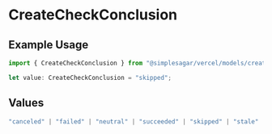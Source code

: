 # CreateCheckConclusion

## Example Usage

```typescript
import { CreateCheckConclusion } from "@simplesagar/vercel/models/createcheckop.js";

let value: CreateCheckConclusion = "skipped";
```

## Values

```typescript
"canceled" | "failed" | "neutral" | "succeeded" | "skipped" | "stale"
```